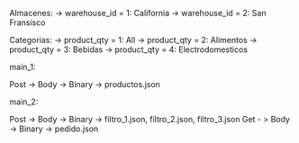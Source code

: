 Almacenes:
 -> warehouse_id = 1: California
 -> warehouse_id = 2: San Fransisco

Categorias:
 -> product_qty = 1: All
 -> product_qty = 2: Alimentos
 -> product_qty = 3: Bebidas
 -> product_qty = 4: Electrodomesticos		

main_1:

Post -> Body -> Binary -> productos.json

main_2:

Post -> Body -> Binary -> filtro_1.json, filtro_2.json, filtro_3.json
Get - > Body -> Binary -> pedido.json